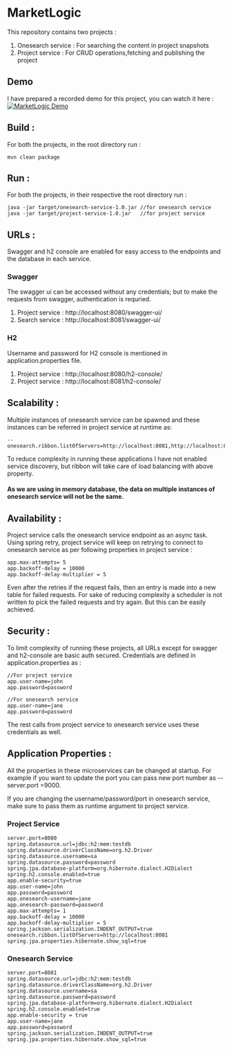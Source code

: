 # MarketLogic
This repository contains two projects :
1. Onesearch service : For searching the content in project snapshots
2. Project service : For CRUD operations,fetching and publishing the project

## Demo
I have prepared a recorded demo for this project, you can watch it here : 
[![MarketLogic Demo](http://img.youtube.com/vi/iMTfObbL5u0/0.jpg)](http://www.youtube.com/watch?v=iMTfObbL5u0 "MarketLogic Demo")

## Build : 
For both the projects, in the root directory run :
```
mvn clean package
```

## Run :
For both the projects, in their respective the root directory run :
```
java -jar target/onesearch-service-1.0.jar //for onesearch service
java -jar target/project-service-1.0.jar   //for project service
```
## URLs :
Swagger and h2 console are enabled for easy access to the endpoints and the database in each service.
### Swagger
The swagger ui can be accessed without any credentials; but to make the requests from swagger, authentication is requried.
1. Project service : http://localhost:8080/swagger-ui/
2. Search service : http://localhost:8081/swagger-ui/

### H2
Username and password for H2 console is mentioned in application.properties file.
1. Project service : http://localhost:8080/h2-console/
2. Project service : http://localhost:8081/h2-console/

## Scalability :
Multiple instances of onesearch service can be spawned and these instances can be referred in project service at runtime as:
```
--onesearch.ribbon.listOfServers=http://localhost:8081,http://localhost:8082
```
To reduce complexity in running these applications I have not enabled service discovery, but ribbon will take care of load balancing with above property.
#### As we are using in memory database, the data on multiple instances of onesearch service will not be the same.

## Availability : 
Project service calls the onesearch service endpoint as an async task. Using spring retry, project service will keep on retrying to connect to onesearch service as per following properties in project service :
```
app.max-attempts= 5
app.backoff-delay = 10000
app.backoff-delay-multiplier = 5
```
Even after the retries if the request fails, then an entry is made into a new table for failed requests. For sake of reducing complexity a scheduler is not written to pick the failed requests and try again. But this can be easily achieved.

## Security : 
To limit complexity of running these projects, all URLs except for swagger and h2-console are basic auth secured. Credentials are defined in application.properties as : 
```
//For project service
app.user-name=john
app.password=password

//For onesearch service
app.user-name=jane
app.password=password
```
The rest calls from project service to onesearch service uses these credentials as well.

## Application Properties :
All the properties in these microservices can be changed at startup. For example if you want to update the port you can pass new port number as --server.port =9000.

If you are changing the username/password/port in onesearch service, make sure to pass them as runtime argument to project service.

### Project Service
```
server.port=8080
spring.datasource.url=jdbc:h2:mem:testdb
spring.datasource.driverClassName=org.h2.Driver
spring.datasource.username=sa
spring.datasource.password=password
spring.jpa.database-platform=org.hibernate.dialect.H2Dialect
spring.h2.console.enabled=true
app.enable-security=true
app.user-name=john
app.password=password
app.onesearch-username=jane
app.onesearch-password=password
app.max-attempts= 1
app.backoff-delay = 10000
app.backoff-delay-multiplier = 5
spring.jackson.serialization.INDENT_OUTPUT=true
onesearch.ribbon.listOfServers=http://localhost:8081
spring.jpa.properties.hibernate.show_sql=true
```
### Onesearch Service
```
server.port=8081
spring.datasource.url=jdbc:h2:mem:testdb
spring.datasource.driverClassName=org.h2.Driver
spring.datasource.username=sa
spring.datasource.password=password
spring.jpa.database-platform=org.hibernate.dialect.H2Dialect
spring.h2.console.enabled=true
app.enable-security = true
app.user-name=jane
app.password=password
spring.jackson.serialization.INDENT_OUTPUT=true
spring.jpa.properties.hibernate.show_sql=true
```
